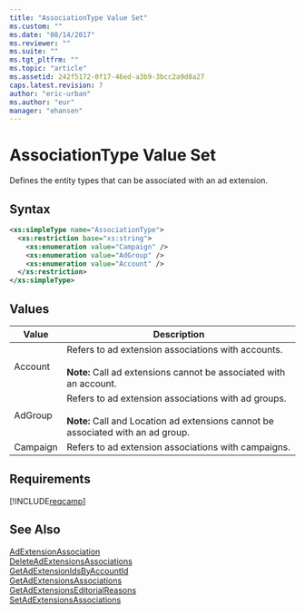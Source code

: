 ```yaml
---
title: "AssociationType Value Set"
ms.custom: ""
ms.date: "08/14/2017"
ms.reviewer: ""
ms.suite: ""
ms.tgt_pltfrm: ""
ms.topic: "article"
ms.assetid: 242f5172-0f17-46ed-a3b9-3bcc2a9d8a27
caps.latest.revision: 7
author: "eric-urban"
ms.author: "eur"
manager: "ehansen"
---
```

# AssociationType Value Set
Defines the entity types that can be associated with an ad extension.

## Syntax

```xml
<xs:simpleType name="AssociationType">
  <xs:restriction base="xs:string">
    <xs:enumeration value="Campaign" />
    <xs:enumeration value="AdGroup" />
    <xs:enumeration value="Account" />
  </xs:restriction>
</xs:simpleType>
```

## Values

|Value|Description|
|---------|---------------|
|Account|Refers to ad extension associations with accounts.<br /><br />**Note:** Call ad extensions cannot be associated with an account.|
|AdGroup|Refers to ad extension associations with ad groups.<br /><br />**Note:** Call and Location ad extensions cannot be associated with an ad group.|
|Campaign|Refers to ad extension associations with campaigns.|

## Requirements
[!INCLUDE[reqcamp](../campaign-api/includes/reqcamp.md)]
## See Also
[AdExtensionAssociation](../campaign-api/adextensionassociation-data-object.md)  
[DeleteAdExtensionsAssociations](../campaign-api/deleteadextensionsassociations-service-operation.md)  
[GetAdExtensionIdsByAccountId](../campaign-api/getadextensionidsbyaccountid-service-operation.md)  
[GetAdExtensionsAssociations](../campaign-api/getadextensionsassociations-service-operation.md)  
[GetAdExtensionsEditorialReasons](../campaign-api/getadextensionseditorialreasons-service-operation.md)  
[SetAdExtensionsAssociations](../campaign-api/setadextensionsassociations-service-operation.md)  

